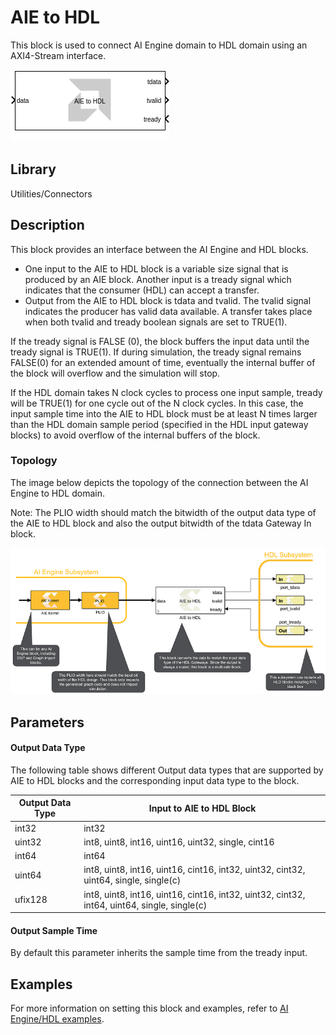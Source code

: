 # AIE to HDL

This block is used to connect AI Engine domain to HDL domain using an
AXI4-Stream interface.

  
![](./Images/block.png)  

## Library

Utilities/Connectors

## Description

This block provides an interface between the AI Engine and HDL blocks.

- One input to the AIE to HDL block is a variable size signal that is produced by an
  AIE block. Another input is a tready signal which indicates that the
  consumer (HDL) can accept a transfer.
- Output from the AIE to HDL block is tdata and tvalid. The tvalid signal indicates
  the producer has valid data available. A transfer takes place when
  both tvalid and tready boolean signals are set to TRUE(1).


<div class="noteBox">
If the tready signal is FALSE (0), the block buffers the input data
until the tready signal is TRUE(1). If during simulation, the tready
signal remains FALSE(0) for an extended amount of time, eventually the
internal buffer of the block will overflow and the simulation will stop.
</div>


If the HDL domain takes N clock cycles to process one input sample,
tready will be TRUE(1) for one cycle out of the N clock cycles. In this
case, the input sample time into the AIE to HDL block must be at least N
times larger than the HDL domain sample period (specified in the HDL
input gateway blocks) to avoid overflow of the internal buffers of the
block.

### Topology

The image below depicts the topology of the connection between the AI
Engine to HDL domain.

Note: The PLIO width should match the bitwidth of the output data type
of the AIE to HDL block and also the output bitwidth of the tdata Gateway In
block.

  
![](./Images/las1646794784090.png)  

## Parameters

#### Output Data Type  
The following table shows different Output data types that are supported
by AIE to HDL blocks and the corresponding input data type to the block.

| Output Data Type | Input to AIE to HDL Block                                                                   |
|------------------|---------------------------------------------------------------------------------------------|
| int32            | int32                                                                                       |
| uint32           | int8, uint8, int16, uint16, uint32, single, cint16                                          |
| int64            | int64                                                                                       |
| uint64           | int8, uint8, int16, uint16, cint16, int32, uint32, cint32, uint64, single, single(c)        |
| ufix128          | int8, uint8, int16, uint16, cint16, int32, uint32, cint32, int64, uint64, single, single(c) |

#### Output Sample Time  
By default this parameter inherits the sample time from the tready
input.

## Examples
For more information on setting this block and examples, refer to
[AI Engine/HDL examples](https://github.com/Xilinx/Vitis_Model_Composer/tree/blob/Examples/AIENGINE_plus_PL/AIE_HDL).
